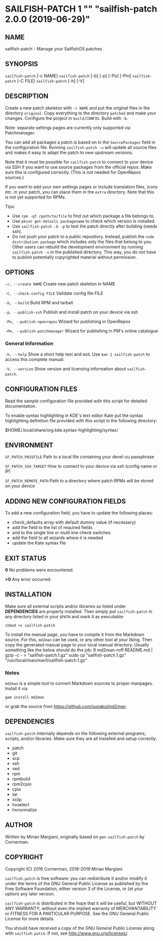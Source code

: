 
# SAILFISH-PATCH 1 "" "sailfish-patch 2.0.0 (2019-06-29)"

## NAME
sailfish-patch - Manage your SailfishOS patches

## SYNOPSIS
`sailfish-patch` [-c NAME]
`sailfish-patch` [-b] [-p] [-Po] [-Pm]
`sailfish-patch` [-C FILE]
`sailfish-patch` [-h] [-V]


## DESCRIPTION

Create a new patch skeleton with `-c NAME` and put the original files
in the directory `original`. Copy everything to the directory `patched` and
make your changes. Configure the project in `build/CONFIG`. Build with `-b`.

Note: separate settings pages are currently only supported via Patchmanager.

You can add all packages a patch is based on in the `SourcePackages` field
in the configuration file. Running `sailfish-patch -u` will update all source
files and makes it easy to adapt the patch to new upstream versions.

Note that it must be possible for `sailfish-patch` to connect to your device via
SSH if you want to use source packages from the official repos. Make sure this
is configured correctly. (This is not needed for OpenRepos sources.)

If you want to add your own settings pages or include translation files,
icons etc. in your patch, you can place them in the `extra` directory. Note
that this is not yet supported for RPMs.

Tips:

- Use `rpm -qf /path/to/file` to find out which package a file belongs to.
- Use `pkcon get-details packagename` to check which version is installed.
- Use `sailfish-patch -b -p` to test the patch directly after building (needs ssh).
- Do not push your patch to a public repository. Instead, publish the `code
  distribution package` which includes only the files that belong to you.
  Other users can rebuild the development environment by running
  `sailfish-patch -u` in the published directory. This way, you do not have to
  publish potentially copyrighted material without permission.

## OPTIONS

`-c, --create NAME`
  Create new patch skeleton in NAME

`-C, --check-config FILE`
  Validate config file FILE

`-b, --build`
  Build RPM and tarball

`-p, --publish-ssh`
  Publish and install patch on your device via ssh

`-Po, --publish-openrepos`
  Wizard for publishing in OpenRepos

`-Pm, --publish-patchmanager`
  Wizard for publishing in PM's online catalogue

### General Information
`-h, --help`
  Show a short help text and exit. Use `man 1 sailfish-patch` to access this complete manual.

`-V, --version`
  Show version and licensing information about `sailfish-patch`.


## CONFIGURATION FILES

Read the sample configuration file provided with this script for detailed documentation.

To enable syntax highlighting in KDE's text editor Kate put the syntax highlighting
definition file provided with this script in the following directory:

  $HOME/.local/share/org.kde.syntax-highlighting/syntax/

## ENVIRONMENT

`SF_PATCH_PASSFILE`
  Path to a local file containing your devel-su passphrase

`SF_PATCH_SSH_TARGET`
  How to connect to your device via ssh (config name or IP)

`SF_PATCH_REMOTE_PATH`
  Path to a directory where patch RPMs will be stored on your device

## ADDING NEW CONFIGURATION FIELDS

To add a new configuration field, you have to update the following places:

- check_defaults array with default dummy value (if necessary)
- add the field to the list of required fields
- and to the single line or multi line check switches
- add the field to all wizards where it is needed
- update the Kate syntax file

## EXIT STATUS

**0** No problems were encountered.

**>0** Any error occurred.

## INSTALLATION
Make sure all external scripts and/or libraries as listed under
**DEPENDENCIES** are properly installed. Then simply put `sailfish-patch` in any
directory listed in your `$PATH` and mark it as executable:

    chmod +x sailfish-patch

To install the manual page, you have to compile it from the Markdown source.
For this, `md2man` can be used, or any other tool at your liking. Then copy
the generated manual page to your local manual directory. Usually something
like the below should do the job:
9
    md2man-roff README.md | gzip -c - > "sailfish-patch.1.gz"
    sudo cp "sailfish-patch.1.gz" "/usr/local/man/man1/sailfish-patch.1.gz"

### Notes

`md2man` is a simple tool to convert Markdown sources to proper manpages.
Install it via

    gem install md2man

or grab the source from <https://github.com/sunaku/md2man>.

## DEPENDENCIES
`sailfish-patch` internally depends on the following external programs, scripts, and/or
libraries. Make sure they are all installed and setup correctly.

- patch
- git
- scp
- ssh
- sed
- rpm
- rpmbuild
- rpm2cpio
- cpio
- tar
- xclip
- hxselect
- hxnormalize

## AUTHOR
Written by Mirian Margiani, originally based on `gen-sailfish-patch` by Cornerman.

## COPYRIGHT
Copyright (C) 2016  Cornerman, 2018-2019  Mirian Margiani

`sailfish-patch` is free software: you can redistribute it and/or modify it under
the terms of the GNU General Public License as published by the Free Software
Foundation, either version 3 of the License, or (at your option) any later
version.

`sailfish-patch` is distributed in the hope that it will be useful, but WITHOUT
ANY WARRANTY; without even the implied warranty of MERCHANTABILITY or FITNESS
FOR A PARTICULAR PURPOSE.  See the GNU General Public License for more
details.

You should have received a copy of the GNU General Public License along with
`sailfish-patch`.  If not, see <http://www.gnu.org/licenses/>.
